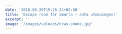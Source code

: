 ```yaml
---
date: '2018-08-26T15:25:24+02:00'
title: 'Escape room för smarta – anta utmaningen!'
excerpt: ''
image: '/images/uploads/news-phone.jpg'
---
```

